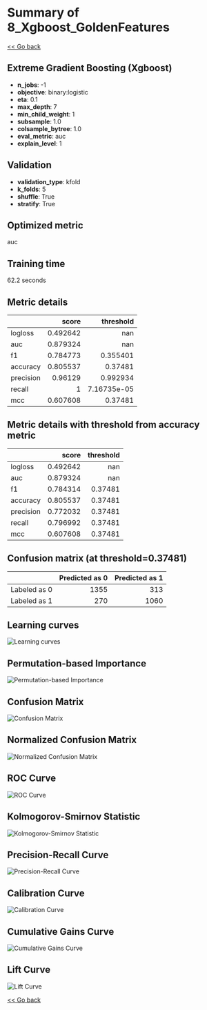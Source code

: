 # Summary of 8_Xgboost_GoldenFeatures

[<< Go back](../README.md)


## Extreme Gradient Boosting (Xgboost)
- **n_jobs**: -1
- **objective**: binary:logistic
- **eta**: 0.1
- **max_depth**: 7
- **min_child_weight**: 1
- **subsample**: 1.0
- **colsample_bytree**: 1.0
- **eval_metric**: auc
- **explain_level**: 1

## Validation
 - **validation_type**: kfold
 - **k_folds**: 5
 - **shuffle**: True
 - **stratify**: True

## Optimized metric
auc

## Training time

62.2 seconds

## Metric details
|           |    score |     threshold |
|:----------|---------:|--------------:|
| logloss   | 0.492642 | nan           |
| auc       | 0.879324 | nan           |
| f1        | 0.784773 |   0.355401    |
| accuracy  | 0.805537 |   0.37481     |
| precision | 0.96129  |   0.992934    |
| recall    | 1        |   7.16735e-05 |
| mcc       | 0.607608 |   0.37481     |


## Metric details with threshold from accuracy metric
|           |    score |   threshold |
|:----------|---------:|------------:|
| logloss   | 0.492642 |   nan       |
| auc       | 0.879324 |   nan       |
| f1        | 0.784314 |     0.37481 |
| accuracy  | 0.805537 |     0.37481 |
| precision | 0.772032 |     0.37481 |
| recall    | 0.796992 |     0.37481 |
| mcc       | 0.607608 |     0.37481 |


## Confusion matrix (at threshold=0.37481)
|              |   Predicted as 0 |   Predicted as 1 |
|:-------------|-----------------:|-----------------:|
| Labeled as 0 |             1355 |              313 |
| Labeled as 1 |              270 |             1060 |

## Learning curves
![Learning curves](learning_curves.png)

## Permutation-based Importance
![Permutation-based Importance](permutation_importance.png)
## Confusion Matrix

![Confusion Matrix](confusion_matrix.png)


## Normalized Confusion Matrix

![Normalized Confusion Matrix](confusion_matrix_normalized.png)


## ROC Curve

![ROC Curve](roc_curve.png)


## Kolmogorov-Smirnov Statistic

![Kolmogorov-Smirnov Statistic](ks_statistic.png)


## Precision-Recall Curve

![Precision-Recall Curve](precision_recall_curve.png)


## Calibration Curve

![Calibration Curve](calibration_curve_curve.png)


## Cumulative Gains Curve

![Cumulative Gains Curve](cumulative_gains_curve.png)


## Lift Curve

![Lift Curve](lift_curve.png)



[<< Go back](../README.md)
